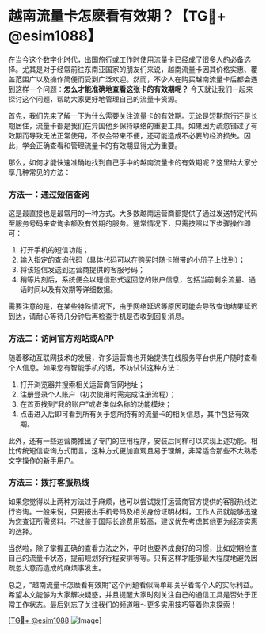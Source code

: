 # 越南流量卡怎麽看有效期？【TG💪+ @esim1088】

在当今这个数字化时代，出国旅行或工作时使用流量卡已经成了很多人的必备选择。尤其是对于经常前往东南亚国家的朋友们来说，越南流量卡因其价格实惠、覆盖范围广以及操作简便而受到广泛欢迎。然而，不少人在购买越南流量卡后都会遇到这样一个问题：**怎么才能准确地查看这张卡的有效期呢？** 今天就让我们一起来探讨这个问题，帮助大家更好地管理自己的流量卡资源。

首先，我们先来了解一下为什么需要关注流量卡的有效期。无论是短期旅行还是长期居住，流量卡都是我们在异国他乡保持联络的重要工具。如果因为疏忽错过了有效期而导致无法正常使用，不仅会带来不便，还可能造成不必要的经济损失。因此，学会正确查看和管理流量卡的有效期显得尤为重要。

那么，如何才能快速准确地找到自己手中的越南流量卡的有效期呢？这里给大家分享几种常见的方法：

### 方法一：通过短信查询

这是最直接也是最常用的一种方式。大多数越南运营商都提供了通过发送特定代码至服务号码来查询余额及有效期的服务。通常情况下，只需按照以下步骤操作即可：

1. 打开手机的短信功能；
2. 输入指定的查询代码（具体代码可以在购买时随卡附带的小册子上找到）；
3. 将该短信发送到运营商提供的客服号码；
4. 稍等片刻后，系统便会以短信形式返回您的账户信息，包括当前剩余流量、通话时间以及有效期等详细数据。

需要注意的是，在某些特殊情况下，由于网络延迟等原因可能会导致查询结果延迟到达，请耐心等待几分钟后再检查手机是否收到回复消息。

### 方法二：访问官方网站或APP

随着移动互联网技术的发展，许多运营商也开始提供在线服务平台供用户随时查看个人信息。如果您有智能手机的话，不妨试试这种方法：

1. 打开浏览器并搜索相关运营商官网地址；
2. 注册登录个人账户（初次使用时需完成注册流程）；
3. 在首页找到“我的账户”或者类似名称的功能模块；
4. 点击进入后即可看到所有关于您所持有的流量卡的相关信息，其中包括有效期。

此外，还有一些运营商推出了专门的应用程序，安装后同样可以实现上述功能。相比传统短信查询方式而言，这种方式更加直观且易于理解，非常适合那些不太熟悉文字操作的新手用户。

### 方法三：拨打客服热线

如果您觉得以上两种方法过于麻烦，也可以尝试拨打运营商官方提供的客服热线进行咨询。一般来说，只要报出手机号码及相关身份证明材料，工作人员就能够迅速为您查证所需资料。不过鉴于国际长途费用较高，建议优先考虑其他更为经济实惠的选择。

当然啦，除了掌握正确的查看方法之外，平时也要养成良好的习惯，比如定期检查自己的流量卡状态，提前规划好行程安排等等。只有这样才能够最大程度地避免因疏忽大意而造成的麻烦事发生。

总之，“越南流量卡怎麽看有效期”这个问题看似简单却关乎着每个人的实际利益。希望本文能够为大家解决疑惑，并且提醒大家时刻关注自己的通信工具是否处于正常工作状态。最后别忘了关注我们的频道哦～更多实用技巧等着你来探索！

[[TG💪+ @esim1088](https://t.me/s/esim1088) ![Image](https://i.postimg.cc/4NQfJmqS/Snipaste-2025-05-13-00-14-12.png)]
